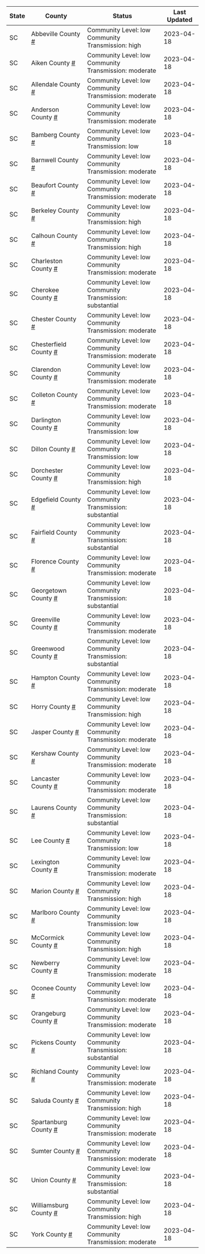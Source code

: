 State | County | Status | Last Updated
--- | --- | --- | --- 
SC | Abbeville County <a href="#abbeville_county">#</a> | <a name="abbeville_county"></a>Community Level: low<br/>Community Transmission: high | 2023-04-18
SC | Aiken County <a href="#aiken_county">#</a> | <a name="aiken_county"></a>Community Level: low<br/>Community Transmission: moderate | 2023-04-18
SC | Allendale County <a href="#allendale_county">#</a> | <a name="allendale_county"></a>Community Level: low<br/>Community Transmission: moderate | 2023-04-18
SC | Anderson County <a href="#anderson_county">#</a> | <a name="anderson_county"></a>Community Level: low<br/>Community Transmission: moderate | 2023-04-18
SC | Bamberg County <a href="#bamberg_county">#</a> | <a name="bamberg_county"></a>Community Level: low<br/>Community Transmission: low | 2023-04-18
SC | Barnwell County <a href="#barnwell_county">#</a> | <a name="barnwell_county"></a>Community Level: low<br/>Community Transmission: moderate | 2023-04-18
SC | Beaufort County <a href="#beaufort_county">#</a> | <a name="beaufort_county"></a>Community Level: low<br/>Community Transmission: moderate | 2023-04-18
SC | Berkeley County <a href="#berkeley_county">#</a> | <a name="berkeley_county"></a>Community Level: low<br/>Community Transmission: high | 2023-04-18
SC | Calhoun County <a href="#calhoun_county">#</a> | <a name="calhoun_county"></a>Community Level: low<br/>Community Transmission: high | 2023-04-18
SC | Charleston County <a href="#charleston_county">#</a> | <a name="charleston_county"></a>Community Level: low<br/>Community Transmission: moderate | 2023-04-18
SC | Cherokee County <a href="#cherokee_county">#</a> | <a name="cherokee_county"></a>Community Level: low<br/>Community Transmission: substantial | 2023-04-18
SC | Chester County <a href="#chester_county">#</a> | <a name="chester_county"></a>Community Level: low<br/>Community Transmission: moderate | 2023-04-18
SC | Chesterfield County <a href="#chesterfield_county">#</a> | <a name="chesterfield_county"></a>Community Level: low<br/>Community Transmission: moderate | 2023-04-18
SC | Clarendon County <a href="#clarendon_county">#</a> | <a name="clarendon_county"></a>Community Level: low<br/>Community Transmission: moderate | 2023-04-18
SC | Colleton County <a href="#colleton_county">#</a> | <a name="colleton_county"></a>Community Level: low<br/>Community Transmission: moderate | 2023-04-18
SC | Darlington County <a href="#darlington_county">#</a> | <a name="darlington_county"></a>Community Level: low<br/>Community Transmission: low | 2023-04-18
SC | Dillon County <a href="#dillon_county">#</a> | <a name="dillon_county"></a>Community Level: low<br/>Community Transmission: low | 2023-04-18
SC | Dorchester County <a href="#dorchester_county">#</a> | <a name="dorchester_county"></a>Community Level: low<br/>Community Transmission: high | 2023-04-18
SC | Edgefield County <a href="#edgefield_county">#</a> | <a name="edgefield_county"></a>Community Level: low<br/>Community Transmission: substantial | 2023-04-18
SC | Fairfield County <a href="#fairfield_county">#</a> | <a name="fairfield_county"></a>Community Level: low<br/>Community Transmission: substantial | 2023-04-18
SC | Florence County <a href="#florence_county">#</a> | <a name="florence_county"></a>Community Level: low<br/>Community Transmission: moderate | 2023-04-18
SC | Georgetown County <a href="#georgetown_county">#</a> | <a name="georgetown_county"></a>Community Level: low<br/>Community Transmission: substantial | 2023-04-18
SC | Greenville County <a href="#greenville_county">#</a> | <a name="greenville_county"></a>Community Level: low<br/>Community Transmission: moderate | 2023-04-18
SC | Greenwood County <a href="#greenwood_county">#</a> | <a name="greenwood_county"></a>Community Level: low<br/>Community Transmission: substantial | 2023-04-18
SC | Hampton County <a href="#hampton_county">#</a> | <a name="hampton_county"></a>Community Level: low<br/>Community Transmission: moderate | 2023-04-18
SC | Horry County <a href="#horry_county">#</a> | <a name="horry_county"></a>Community Level: low<br/>Community Transmission: high | 2023-04-18
SC | Jasper County <a href="#jasper_county">#</a> | <a name="jasper_county"></a>Community Level: low<br/>Community Transmission: moderate | 2023-04-18
SC | Kershaw County <a href="#kershaw_county">#</a> | <a name="kershaw_county"></a>Community Level: low<br/>Community Transmission: moderate | 2023-04-18
SC | Lancaster County <a href="#lancaster_county">#</a> | <a name="lancaster_county"></a>Community Level: low<br/>Community Transmission: moderate | 2023-04-18
SC | Laurens County <a href="#laurens_county">#</a> | <a name="laurens_county"></a>Community Level: low<br/>Community Transmission: substantial | 2023-04-18
SC | Lee County <a href="#lee_county">#</a> | <a name="lee_county"></a>Community Level: low<br/>Community Transmission: low | 2023-04-18
SC | Lexington County <a href="#lexington_county">#</a> | <a name="lexington_county"></a>Community Level: low<br/>Community Transmission: moderate | 2023-04-18
SC | Marion County <a href="#marion_county">#</a> | <a name="marion_county"></a>Community Level: low<br/>Community Transmission: high | 2023-04-18
SC | Marlboro County <a href="#marlboro_county">#</a> | <a name="marlboro_county"></a>Community Level: low<br/>Community Transmission: low | 2023-04-18
SC | McCormick County <a href="#mccormick_county">#</a> | <a name="mccormick_county"></a>Community Level: low<br/>Community Transmission: high | 2023-04-18
SC | Newberry County <a href="#newberry_county">#</a> | <a name="newberry_county"></a>Community Level: low<br/>Community Transmission: moderate | 2023-04-18
SC | Oconee County <a href="#oconee_county">#</a> | <a name="oconee_county"></a>Community Level: low<br/>Community Transmission: moderate | 2023-04-18
SC | Orangeburg County <a href="#orangeburg_county">#</a> | <a name="orangeburg_county"></a>Community Level: low<br/>Community Transmission: moderate | 2023-04-18
SC | Pickens County <a href="#pickens_county">#</a> | <a name="pickens_county"></a>Community Level: low<br/>Community Transmission: substantial | 2023-04-18
SC | Richland County <a href="#richland_county">#</a> | <a name="richland_county"></a>Community Level: low<br/>Community Transmission: moderate | 2023-04-18
SC | Saluda County <a href="#saluda_county">#</a> | <a name="saluda_county"></a>Community Level: low<br/>Community Transmission: high | 2023-04-18
SC | Spartanburg County <a href="#spartanburg_county">#</a> | <a name="spartanburg_county"></a>Community Level: low<br/>Community Transmission: moderate | 2023-04-18
SC | Sumter County <a href="#sumter_county">#</a> | <a name="sumter_county"></a>Community Level: low<br/>Community Transmission: moderate | 2023-04-18
SC | Union County <a href="#union_county">#</a> | <a name="union_county"></a>Community Level: low<br/>Community Transmission: substantial | 2023-04-18
SC | Williamsburg County <a href="#williamsburg_county">#</a> | <a name="williamsburg_county"></a>Community Level: low<br/>Community Transmission: high | 2023-04-18
SC | York County <a href="#york_county">#</a> | <a name="york_county"></a>Community Level: low<br/>Community Transmission: moderate | 2023-04-18
